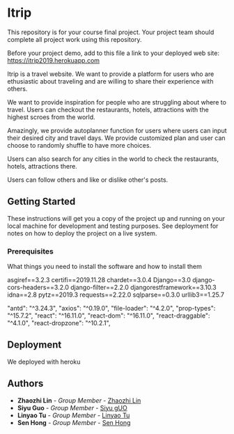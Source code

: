 
# Itrip

This repository is for your course final project. Your project team
should complete all project work using this repository.

Before your project demo, add to this file a link to your deployed
web site:  https://itrip2019.herokuapp.com

Itrip is a travel website. We want to provide a platform for users who are ethusiastic about traveling and are willing to share their experience with others. 

We want to provide inspiration for people who are struggling about where to travel. Users can checkout the restaurants, hotels, attractions with the highest scroes from the world.

Amazingly, we provide autoplanner function for users where users can input their desired city and travel days. We provide customized plan and user can choose to randomly shuffle to have more choices.

Users can also search for any cities in the world to check the restaurants, hotels, attractions there.

Users can follow others and like or dislike other's posts.

## Getting Started

These instructions will get you a copy of the project up and running on your local machine for development and testing purposes. See deployment for notes on how to deploy the project on a live system.

### Prerequisites

What things you need to install the software and how to install them

asgiref==3.2.3
certifi==2019.11.28
chardet==3.0.4
Django==3.0
django-cors-headers==3.2.0
django-filter==2.2.0
djangorestframework==3.10.3
idna==2.8
pytz==2019.3
requests==2.22.0
sqlparse==0.3.0
urllib3==1.25.7


"antd": "^3.24.3",
"axios": "^0.19.0",
"file-loader": "^4.2.0",
"prop-types": "^15.7.2",
"react": "^16.11.0",
"react-dom": "^16.11.0",
"react-draggable": "^4.1.0",
"react-dropzone": "^10.2.1",

## Deployment

We deployed with heroku



## Authors

* **Zhaozhi Lin** - *Group Member* - [Zhaozhi Lin](https://github.com/GeorgiusLing)
* **Siyu Guo** - *Group Member* - [Siyu gUO](https://github.com/cmu-webapps/siyuguo)
* **Linyao Tu** - *Group Member* - [Linyao Tu](https://github.com/jennifertu)
* **Sen Hong** - *Group Member* - [Sen Hong](https://github.com/senhcmu)








